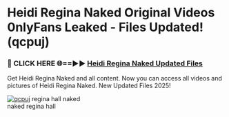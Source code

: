 # Heidi Regina Naked Original Videos 0nlyFans Leaked - Files Updated! (qcpuj)

<h3>🔴 CLICK HERE 🌐==►► <a href="https://tinyurl.com/yckcrads" rel="nofollow">Heidi Regina Naked Updated Files</a></h3>

Get Heidi Regina Naked and all content. Now you can access all videos and pictures of Heidi Regina Naked. New Updated Files 2025!

[![qcpuj](https://i.imgur.com/hpKpOFt.gif)](https://tinyurl.com/yckcrads)
regina hall naked<br>
naked regina hall